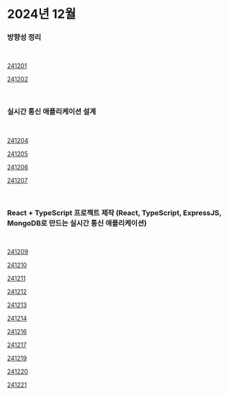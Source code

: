 # 2024년 12월

### 방향성 정리

<br />

[241201](/DateLink/2024-12/241201.md)

[241202](/DateLink/2024-12/241202.md)

<br />

### 실시간 통신 애플리케이션 설계

<br />

[241204](/DateLink/2024-12/241204.md)

[241205](/DateLink/2024-12/241205.md)

[241206](/DateLink/2024-12/241206.md)

[241207](/DateLink/2024-12/241207.md)

<br />

### React + TypeScript 프로젝트 제작 (React, TypeScript, ExpressJS, MongoDB로 만드는 실시간 통신 애플리케이션)

<br />

[241209](/DateLink/2024-12/241209.md)

[241210](/DateLink/2024-12/241210.md)

[241211](/DateLink/2024-12/241211.md)

[241212](/DateLink/2024-12/241212.md)

[241213](/DateLink/2024-12/241213.md)

[241214](/DateLink/2024-12/241214.md)

[241216](/DateLink/2024-12/241216.md)

[241217](/DateLink/2024-12/241217.md)

[241219](/DateLink/2024-12/241219.md)

[241220](/DateLink/2024-12/241220.md)

[241221](/DateLink/2024-12/241221.md)

<!-- [241222](/DateLink/2024-12/241222.md)

[241223](/DateLink/2024-12/241223.md)

[241225](/DateLink/2024-12/241225.md)

[241226](/DateLink/2024-12/241226.md)

[241227](/DateLink/2024-12/241227.md)

[241228](/DateLink/2024-12/241228.md)

[241229](/DateLink/2024-12/241229.md)

[241230](/DateLink/2024-12/241230.md) -->
